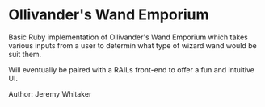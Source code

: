 Ollivander's Wand Emporium
==========================

Basic Ruby implementation of Ollivander's Wand Emporium which takes various inputs from a user to determin what type of wizard wand would be suit them.

Will eventually be paired with a RAILs front-end to offer a fun and intuitive UI.

Author: Jeremy Whitaker
